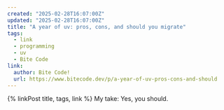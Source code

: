 ```yaml
---
created: "2025-02-28T16:07:00Z"
updated: "2025-02-28T16:07:00Z"
title: "A year of uv: pros, cons, and should you migrate"
tags:
  - link
  - programming
  - uv
  - Bite Code
link:
  author: Bite Code!
  url: https://www.bitecode.dev/p/a-year-of-uv-pros-cons-and-should
---
```


{% linkPost title, tags, link %} My take: Yes, you should.
